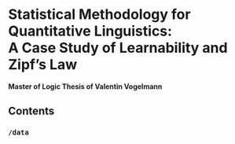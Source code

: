 # Statistical Methodology for Quantitative Linguistics: <br> A Case Study of Learnability and Zipf’s Law
**__Master of Logic Thesis of Valentin Vogelmann__**

## Contents

### `/data`
